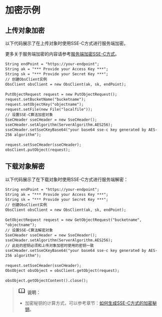 # 加密示例<a name="obs_21_1903"></a>

## 上传对象加密<a name="section14263193123819"></a>

以下代码展示了在上传对象时使用SSE-C方式进行服务端加密。

更多关于服务端加密的内容请参考[服务端加密SSE-C方式](https://support.huaweicloud.com/api-obs/obs_04_0107.html)。

```
String endPoint = "https://your-endpoint";
String ak = "*** Provide your Access Key ***";
String sk = "*** Provide your Secret Key ***";
// 创建ObsClient实例
ObsClient obsClient = new ObsClient(ak, sk, endPoint);

PutObjectRequest request = new PutObjectRequest();
request.setBucketName("bucketname");
request.setObjectKey("objectname");
request.setFile(new File("localfile"));
// 设置SSE-C算法加密对象
SseCHeader sseCHeader = new SseCHeader();
sseCHeader.setAlgorithm(ServerAlgorithm.AES256);
sseCHeader.setSseCKeyBase64("your base64 sse-c key generated by AES-256 algorithm");

request.setSseCHeader(sseCHeader);
obsClient.putObject(request);
```

## 下载对象解密<a name="section0652153633818"></a>

以下代码展示了在下载对象时使用SSE-C方式进行服务端解密：

```
String endPoint = "https://your-endpoint";
String ak = "*** Provide your Access Key ***";
String sk = "*** Provide your Secret Key ***";
// 创建ObsClient实例
ObsClient obsClient = new ObsClient(ak, sk, endPoint);

GetObjectRequest request = new GetObjectRequest("bucketname", "objectname");
// 设置SSE-C算法解密对象
SseCHeader sseCHeader = new SseCHeader();
sseCHeader.setAlgorithm(ServerAlgorithm.AES256);
// 此处的密钥必须和上传对象加密时使用的密钥一致
sseCHeader.setSseCKeyBase64("your base64 sse-c key generated by AES-256 algorithm");

request.setSseCHeader(sseCHeader);
ObsObject obsObject = obsClient.getObject(request);

obsObject.getObjectContent().close();
```

>![](public_sys-resources/icon-note.gif) **说明：**   
>-   加密秘钥的计算方式，可以参考章节：[如何生成SSE-C方式的加密秘钥](如何生成SSE-C方式的加密秘钥.md)。  


